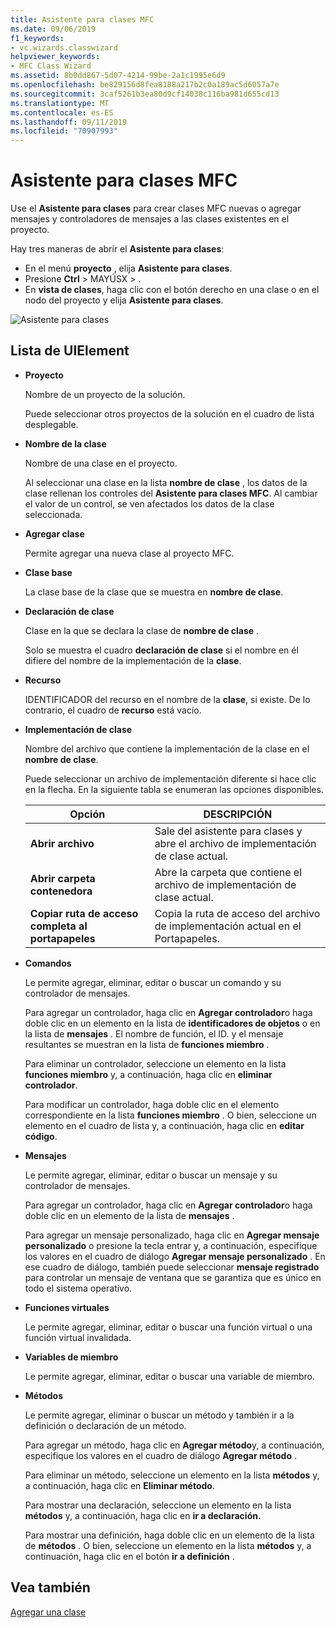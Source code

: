 ```yaml
---
title: Asistente para clases MFC
ms.date: 09/06/2019
f1_keywords:
- vc.wizards.classwizard
helpviewer_keywords:
- MFC Class Wizard
ms.assetid: 8b0dd867-5d07-4214-99be-2a1c1995e6d9
ms.openlocfilehash: be829156d8fea8188a217b2c0a189ac5d6057a7e
ms.sourcegitcommit: 3caf5261b3ea80d9cf14038c116ba981d655cd13
ms.translationtype: MT
ms.contentlocale: es-ES
ms.lasthandoff: 09/11/2019
ms.locfileid: "70907993"
---
```

# <a name="mfc-class-wizard"></a>Asistente para clases MFC

Use el **Asistente para clases** para crear clases MFC nuevas o agregar mensajes y controladores de mensajes a las clases existentes en el proyecto.

Hay tres maneras de abrir el **Asistente para clases**:

- En el menú **proyecto** , elija **Asistente para clases**.
- Presione **Ctrl** > MAYÚSX > .
- En **vista de clases**, haga clic con el botón derecho en una clase o en el nodo del proyecto y elija **Asistente para clases**.

![Asistente para clases](media/class-wizard.png "Asistente para clases MFC")

## <a name="uielement-list"></a>Lista de UIElement

- **Proyecto**

   Nombre de un proyecto de la solución.

   Puede seleccionar otros proyectos de la solución en el cuadro de lista desplegable.

- **Nombre de la clase**

   Nombre de una clase en el proyecto.

   Al seleccionar una clase en la lista **nombre de clase** , los datos de la clase rellenan los controles del **Asistente para clases MFC**. Al cambiar el valor de un control, se ven afectados los datos de la clase seleccionada.

- **Agregar clase**

   Permite agregar una nueva clase al proyecto MFC.

- **Clase base**

   La clase base de la clase que se muestra en **nombre de clase**.

- **Declaración de clase**

   Clase en la que se declara la clase de **nombre de clase** .

   Solo se muestra el cuadro **declaración de clase** si el nombre en él difiere del nombre de la implementación de la **clase**.

- **Recurso**

   IDENTIFICADOR del recurso en el nombre de la **clase**, si existe. De lo contrario, el cuadro de **recurso** está vacío.

- **Implementación de clase**

   Nombre del archivo que contiene la implementación de la clase en el **nombre de clase**.

   Puede seleccionar un archivo de implementación diferente si hace clic en la flecha. En la siguiente tabla se enumeran las opciones disponibles.

   |Opción|DESCRIPCIÓN|
   |------------|-----------------|
   |**Abrir archivo**|Sale del asistente para clases y abre el archivo de implementación de clase actual.|
   |**Abrir carpeta contenedora**|Abre la carpeta que contiene el archivo de implementación de clase actual.|
   |**Copiar ruta de acceso completa al portapapeles**|Copia la ruta de acceso del archivo de implementación actual en el Portapapeles.|

- **Comandos**

   Le permite agregar, eliminar, editar o buscar un comando y su controlador de mensajes.

   Para agregar un controlador, haga clic en **Agregar controlador**o haga doble clic en un elemento en la lista de **identificadores de objetos** o en la lista de **mensajes** . El nombre de función, el ID. y el mensaje resultantes se muestran en la lista de **funciones miembro** .

   Para eliminar un controlador, seleccione un elemento en la lista **funciones miembro** y, a continuación, haga clic en **eliminar controlador**.

   Para modificar un controlador, haga doble clic en el elemento correspondiente en la lista **funciones miembro** . O bien, seleccione un elemento en el cuadro de lista y, a continuación, haga clic en **editar código**.

- **Mensajes**

   Le permite agregar, eliminar, editar o buscar un mensaje y su controlador de mensajes.

   Para agregar un controlador, haga clic en **Agregar controlador**o haga doble clic en un elemento de la lista de **mensajes** .

   Para agregar un mensaje personalizado, haga clic en **Agregar mensaje personalizado** o presione la tecla entrar y, a continuación, especifique los valores en el cuadro de diálogo **Agregar mensaje personalizado** . En ese cuadro de diálogo, también puede seleccionar **mensaje registrado** para controlar un mensaje de ventana que se garantiza que es único en todo el sistema operativo.

- **Funciones virtuales**

   Le permite agregar, eliminar, editar o buscar una función virtual o una función virtual invalidada.

- **Variables de miembro**

   Le permite agregar, eliminar, editar o buscar una variable de miembro.

- **Métodos**

   Le permite agregar, eliminar o buscar un método y también ir a la definición o declaración de un método.

   Para agregar un método, haga clic en **Agregar método**y, a continuación, especifique los valores en el cuadro de diálogo **Agregar método** .

   Para eliminar un método, seleccione un elemento en la lista **métodos** y, a continuación, haga clic en **Eliminar método**.

   Para mostrar una declaración, seleccione un elemento en la lista **métodos** y, a continuación, haga clic en **ir a declaración.**

   Para mostrar una definición, haga doble clic en un elemento de la lista de **métodos** . O bien, seleccione un elemento en la lista **métodos** y, a continuación, haga clic en el botón **ir a definición** .

## <a name="see-also"></a>Vea también

[Agregar una clase](../../ide/adding-a-class-visual-cpp.md)
